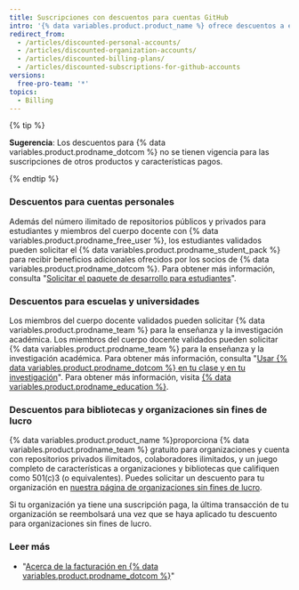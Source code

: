 ```yaml
---
title: Suscripciones con descuentos para cuentas GitHub
intro: '{% data variables.product.product_name %} ofrece descuentos a estudiantes, educadores, instituciones educativas, bibliotecas y organizaciones sin fines de lucro.'
redirect_from:
  - /articles/discounted-personal-accounts/
  - /articles/discounted-organization-accounts/
  - /articles/discounted-billing-plans/
  - /articles/discounted-subscriptions-for-github-accounts
versions:
  free-pro-team: '*'
topics:
  - Billing
---
```


{% tip %}

**Sugerencia**: Los descuentos para {% data variables.product.prodname_dotcom %} no se tienen vigencia para las suscripciones de otros productos y características pagos.

{% endtip %}

### Descuentos para cuentas personales

Además del número ilimitado de repositorios públicos y privados para estudiantes y miembros del cuerpo docente con {% data variables.product.prodname_free_user %}, los estudiantes validados pueden solicitar el {% data variables.product.prodname_student_pack %} para recibir beneficios adicionales ofrecidos por los socios de {% data variables.product.prodname_dotcom %}. Para obtener más información, consulta "[Solicitar el paquete de desarrollo para estudiantes](/articles/applying-for-a-student-developer-pack)".

### Descuentos para escuelas y universidades

Los miembros del cuerpo docente validados pueden solicitar {% data variables.product.prodname_team %} para la enseñanza y la investigación académica. Los miembros del cuerpo docente validados pueden solicitar {% data variables.product.prodname_team %} para la enseñanza y la investigación académica. Para obtener más información, consulta "[Usar {% data variables.product.prodname_dotcom %} en tu clase y en tu investigación](/articles/using-github-in-your-classroom-and-research)". Para obtener más información, visita [{% data variables.product.prodname_education %}](https://education.github.com/).

### Descuentos para bibliotecas y organizaciones sin fines de lucro

{% data variables.product.product_name %}proporciona {% data variables.product.prodname_team %} gratuito para organizaciones y cuenta con repositorios privados ilimitados, colaboradores ilimitados, y un juego completo de características a organizaciones y bibliotecas que califiquen como 501(c)3 (o equivalentes). Puedes solicitar un descuento para tu organización en [nuestra página de organizaciones sin fines de lucro](https://github.com/nonprofit).

Si tu organización ya tiene una suscripción paga, la última transacción de tu organización se reembolsará una vez que se haya aplicado tu descuento para organizaciones sin fines de lucro.

### Leer más

- "[Acerca de la facturación en {% data variables.product.prodname_dotcom %}](/articles/about-billing-on-github)"
